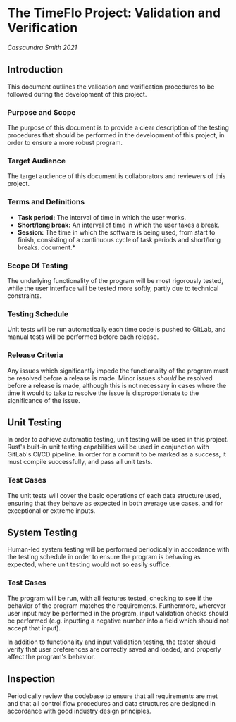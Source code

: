 # The TimeFlo Project: Validation and Verification
*Cassaundra Smith 2021*

## Introduction

This document outlines the validation and verification procedures to be followed
during the development of this project.

### Purpose and Scope

The purpose of this document is to provide a clear description of the testing
procedures that should be performed in the development of this project, in order
to ensure a more robust program.

### Target Audience

The target audience of this document is collaborators and reviewers of this
project.

### Terms and Definitions

- **Task period:** The interval of time in which the user works.
- **Short/long break:** An interval of time in which the user takes a break.
- **Session:** The time in which the software is being used, from start to
finish, consisting of a continuous cycle of task periods and short/long breaks.
document.*

### Scope Of Testing

The underlying functionality of the program will be most rigorously tested,
while the user interface will be tested more softly, partly due to technical
constraints.

### Testing Schedule

Unit tests will be run automatically each time code is pushed to GitLab, and
manual tests will be performed before each release.

### Release Criteria

Any issues which significantly impede the functionality of the program must be
resolved before a release is made. Minor issues *should* be resolved before a
release is made, although this is not necessary in cases where the time it would
to take to resolve the issue is disproportionate to the significance of the
issue.

## Unit Testing

In order to achieve automatic testing, unit testing will be used in this
project. Rust's built-in unit testing capabilities will be used in conjunction
with GitLab's CI/CD pipeline. In order for a commit to be marked as a success,
it must compile successfully, and pass all unit tests.

### Test Cases

The unit tests will cover the basic operations of each data structure used,
ensuring that they behave as expected in both average use cases, and for
exceptional or extreme inputs.

## System Testing

Human-led system testing will be performed periodically in accordance with the
testing schedule in order to ensure the program is behaving as expected, where
unit testing would not so easily suffice.

### Test Cases

The program will be run, with all features tested, checking to see if the
behavior of the program matches the requirements. Furthermore, wherever user
input may be performed in the program, input validation checks should be
performed (e.g. inputting a negative number into a field which should not accept
that input).

In addition to functionality and input validation testing, the tester should
verify that user preferences are correctly saved and loaded, and properly affect
the program's behavior.

## Inspection

Periodically review the codebase to ensure that all requirements are met and
that all control flow procedures and data structures are designed in accordance
with good industry design principles.
